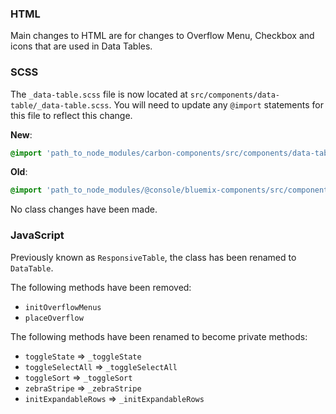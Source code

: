 ### HTML

Main changes to HTML are for changes to Overflow Menu, Checkbox and icons that are used in Data Tables.

### SCSS

The `_data-table.scss` file is now located at `src/components/data-table/_data-table.scss`. You will need to update any `@import` statements for this file to reflect this change.

**New**: 
```scss
@import 'path_to_node_modules/carbon-components/src/components/data-table/data-table';
```

**Old**: 
```scss
@import 'path_to_node_modules/@console/bluemix-components/src/components/data-table/data-table';
```

No class changes have been made.

### JavaScript

Previously known as `ResponsiveTable`, the class has been renamed to `DataTable`.

The following methods have been removed:

- `initOverflowMenus`
- `placeOverflow`

The following methods have been renamed to become private methods: 

- `toggleState` => `_toggleState`
- `toggleSelectAll` => `_toggleSelectAll`
- `toggleSort` => `_toggleSort`
- `zebraStripe` => `_zebraStripe`
- `initExpandableRows` => `_initExpandableRows`

